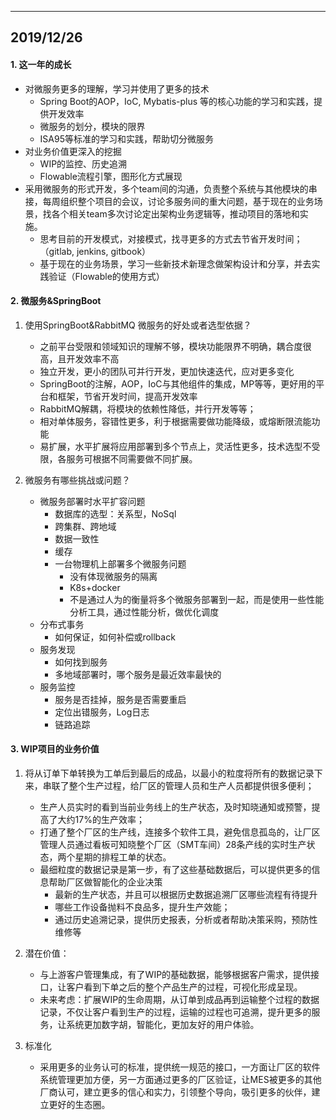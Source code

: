 ---
2019/12/26
----

#### 1. 这一年的成长

- 对微服务更多的理解，学习并使用了更多的技术
  - Spring Boot的AOP，IoC, Mybatis-plus 等的核心功能的学习和实践，提供开发效率
  - 微服务的划分，模块的限界
  - ISA95等标准的学习和实践，帮助切分微服务
- 对业务价值更深入的挖掘
  - WIP的监控、历史追溯
  - Flowable流程引擎，图形化方式展现
- 采用微服务的形式开发，多个team间的沟通，负责整个系统与其他模块的串接，每周组织整个项目的会议，讨论多服务间的重大问题，基于现在的业务场景，找各个相关team多次讨论定出架构业务逻辑等，推动项目的落地和实施。
  - 思考目前的开发模式，对接模式，找寻更多的方式去节省开发时间；（gitlab, jenkins, gitbook）
  - 基于现在的业务场景，学习一些新技术新理念做架构设计和分享，并去实践验证（Flowable的使用方式）



#### 2. 微服务&SpringBoot 

1. 使用SpringBoot&RabbitMQ 微服务的好处或者选型依据？ 

   - 之前平台受限和领域知识的理解不够，模块功能限界不明确，耦合度很高，且开发效率不高
   - 独立开发，更小的团队可并行开发，更加快速迭代，应对更多变化
   - SpringBoot的注解，AOP，IoC与其他组件的集成，MP等等，更好用的平台和框架，节省开发时间，提高开发效率
   - RabbitMQ解耦，将模块的依赖性降低，并行开发等等；
   - 相对单体服务，容错性更多，利于根据需要做功能降级，或熔断限流能功能
   - 易扩展，水平扩展将应用部署到多个节点上，灵活性更多，技术选型不受限，各服务可根据不同需要做不同扩展。

2. 微服务有哪些挑战或问题？

   - 微服务部署时水平扩容问题
     - 数据库的选型：关系型，NoSql
     - 跨集群、跨地域
     - 数据一致性
     - 缓存
     - 一台物理机上部署多个微服务问题
       - 没有体现微服务的隔离
       - K8s+docker 
       - 不是通过人为的衡量将多个微服务部署到一起，而是使用一些性能分析工具，通过性能分析，做优化调度
   - 分布式事务
     - 如何保证，如何补偿或rollback
   - 服务发现
     - 如何找到服务
     - 多地域部署时，哪个服务是最近效率最快的
   - 服务监控
     - 服务是否挂掉，服务是否需要重启
     - 定位出错服务，Log日志
     - 链路追踪

   

#### 3. WIP项目的业务价值

1. 将从订单下单转换为工单后到最后的成品，以最小的粒度将所有的数据记录下来，串联了整个生产过程，给厂区的管理人员和生产人员都提供很多便利；

   - 生产人员实时的看到当前业务线上的生产状态，及时知晓通知或预警，提高了大约17%的生产效率；
   - 打通了整个厂区的生产线，连接多个软件工具，避免信息孤岛的，让厂区管理人员通过看板可知晓整个厂区（SMT车间）28条产线的实时生产状态，两个星期的排程工单的状态。
   - 最细粒度的数据记录是第一步，有了这些基础数据后，可以提供更多的信息帮助厂区做智能化的企业决策
     - 最新的生产状态，并且可以根据历史数据追溯厂区哪些流程有待提升
     - 哪些工作设备抛料不良品多，提升生产效能；
     - 通过历史追溯记录，提供历史报表，分析或者帮助决策采购，预防性维修等

2. 潜在价值：

   - 与上游客户管理集成，有了WIP的基础数据，能够根据客户需求，提供接口，让客户看到下单之后的整个产品生产的过程，可视化形成呈现。
   - 未来考虑：扩展WIP的生命周期，从订单到成品再到运输整个过程的数据记录，不仅让客户看到生产的过程，运输的过程也可追溯，提升更多的服务，让系统更加数字胡，智能化，更加友好的用户体验。

3. 标准化

   - 采用更多的业务认可的标准，提供统一规范的接口，一方面让厂区的软件系统管理更加方便，另一方面通过更多的厂区验证，让MES被更多的其他厂商认可，建立更多的信心和实力，引领整个导向，吸引更多的伙伴，建立更好的生态圈。

   
